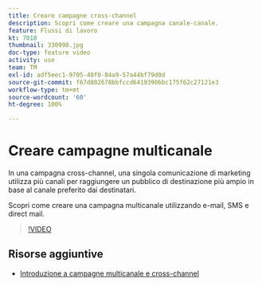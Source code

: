 ```yaml
---
title: Creare campagne cross-channel
description: Scopri come creare una campagna canale-canale.
feature: Flussi di lavoro
kt: 7018
thumbnail: 330990.jpg
doc-type: feature video
activity: use
team: TM
exl-id: adf5eec1-9705-48f0-84a9-57a44bf79d0d
source-git-commit: f67d802678bbfccd6419390bbc175f62c27121e3
workflow-type: tm+mt
source-wordcount: '60'
ht-degree: 100%

---
```


# Creare campagne multicanale

In una campagna cross-channel, una singola comunicazione di marketing utilizza più canali per raggiungere un pubblico di destinazione più ampio in base al canale preferito dai destinatari.

Scopri come creare una campagna multicanale utilizzando e-mail, SMS e direct mail.

>[!VIDEO](https://video.tv.adobe.com/v/330990?quality=12)

## Risorse aggiuntive

* [Introduzione a campagne multicanale e cross-channel](/help/orchestrating-campaigns/introduction-to-cross-and-multi-channel-campaigns.md)
